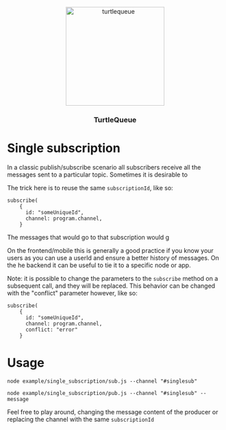 <p align="center">
  <img alt="turtlequeue" src="https://turtlequeue.com/logo_black.png" width="230">
</p>

<h3 align="center">TurtleQueue</h3>

# Single subscription

In a classic publish/subscribe scenario all subscribers receive all the messages sent to a particular topic.
Sometimes it is desirable to

The trick here is to reuse the same `subscriptionId`, like so:
```
subscribe(
    {
      id: "someUniqueId",
      channel: program.channel,
    }
```
The messages that would go to that subscription would g

On the frontend/mobile this is generally a good practice if you know your users as you can use a userId and ensure a better history of messages.
On the he backend it can be useful to tie it to a specific node or app.

Note: it is possible to change the parameters to the `subscribe` method on a subsequent call, and they will be replaced.
This behavior can be changed with the "conflict" parameter however, like so:
```
subscribe(
    {
      id: "someUniqueId",
      channel: program.channel,
      conflict: "error"
    }
```

# Usage

```
node example/single_subscription/sub.js --channel "#singlesub"
```

```
node example/single_subscription/pub.js --channel "#singlesub" --message
```

Feel free to play around, changing the message content of the producer or replacing the channel with the same `subscriptionId`
